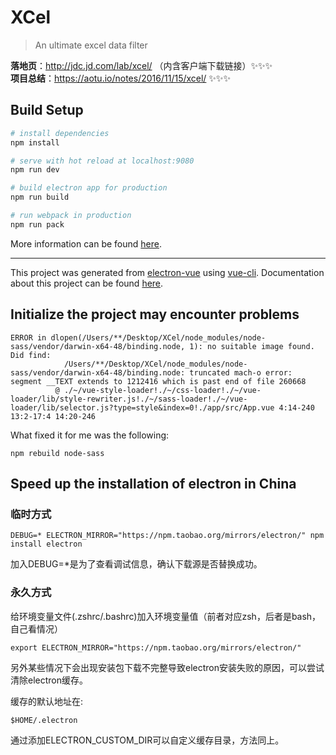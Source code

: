 # XCel

> An ultimate excel data filter

**落地页**：http://jdc.jd.com/lab/xcel/ （内含客户端下载链接）✨✨✨   
**项目总结**：https://aotu.io/notes/2016/11/15/xcel/ ✨✨✨

## Build Setup

``` bash
# install dependencies
npm install

# serve with hot reload at localhost:9080
npm run dev

# build electron app for production
npm run build

# run webpack in production
npm run pack
```

More information can be found [here](https://simulatedgreg.gitbooks.io/electron-vue/content/docs/npm_scripts.html).

---

This project was generated from [electron-vue](https://github.com/SimulatedGREG/electron-vue) using [vue-cli](https://github.com/vuejs/vue-cli). Documentation about this project can be found [here](https://simulatedgreg.gitbooks.io/electron-vue/content/index.html).

## Initialize the project may encounter problems
```
ERROR in dlopen(/Users/**/Desktop/XCel/node_modules/node-sass/vendor/darwin-x64-48/binding.node, 1): no suitable image found.  Did find:
         	/Users/**/Desktop/XCel/node_modules/node-sass/vendor/darwin-x64-48/binding.node: truncated mach-o error: segment __TEXT extends to 1212416 which is past end of file 260668
          @ ./~/vue-style-loader!./~/css-loader!./~/vue-loader/lib/style-rewriter.js!./~/sass-loader!./~/vue-loader/lib/selector.js?type=style&index=0!./app/src/App.vue 4:14-240 13:2-17:4 14:20-246

```
What fixed it for me was the following:
```
npm rebuild node-sass
```


## Speed up the installation of electron in China

### 临时方式

```
DEBUG=* ELECTRON_MIRROR="https://npm.taobao.org/mirrors/electron/" npm install electron
```

加入DEBUG=*是为了查看调试信息，确认下载源是否替换成功。

### 永久方式

给环境变量文件(.zshrc/.bashrc)加入环境变量值（前者对应zsh，后者是bash，自己看情况）

```
export ELECTRON_MIRROR="https://npm.taobao.org/mirrors/electron/"
```

另外某些情况下会出现安装包下载不完整导致electron安装失败的原因，可以尝试清除electron缓存。

缓存的默认地址在:

```
$HOME/.electron
```
通过添加ELECTRON_CUSTOM_DIR可以自定义缓存目录，方法同上。
